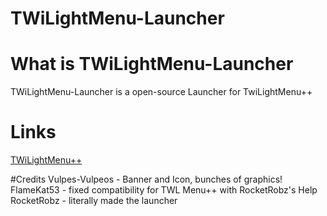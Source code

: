# TWiLightMenu-Launcher
# What is TWiLightMenu-Launcher
TWiLightMenu-Launcher is a open-source Launcher for TwiLightMenu++

# Links
[TWiLightMenu++](https://github.com/RocketRobz/TWiLightMenu)


#Credits
Vulpes-Vulpeos - Banner and Icon, bunches of graphics!
FlameKat53 - fixed compatibility for TWL Menu++ with RocketRobz's Help
RocketRobz - literally made the launcher
